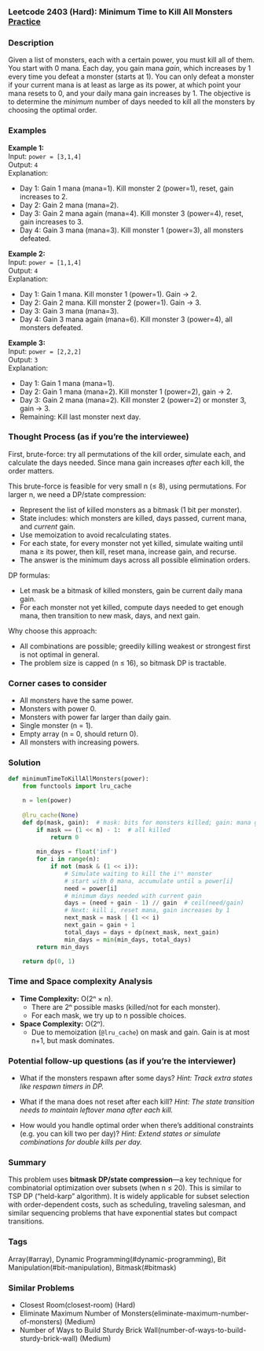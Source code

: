 ### Leetcode 2403 (Hard): Minimum Time to Kill All Monsters [Practice](https://leetcode.com/problems/minimum-time-to-kill-all-monsters)

### Description  
Given a list of monsters, each with a certain power, you must kill all of them. You start with 0 mana. Each day, you gain mana *gain*, which increases by 1 every time you defeat a monster (starts at 1). You can only defeat a monster if your current mana is at least as large as its power, at which point your mana resets to 0, and your daily mana gain increases by 1. The objective is to determine the *minimum* number of days needed to kill all the monsters by choosing the optimal order.

### Examples  

**Example 1:**  
Input: `power = [3,1,4]`  
Output: `4`  
Explanation:  
- Day 1: Gain 1 mana (mana=1). Kill monster 2 (power=1), reset, gain increases to 2.
- Day 2: Gain 2 mana (mana=2).
- Day 3: Gain 2 mana again (mana=4). Kill monster 3 (power=4), reset, gain increases to 3.
- Day 4: Gain 3 mana (mana=3). Kill monster 1 (power=3), all monsters defeated.

**Example 2:**  
Input: `power = [1,1,4]`  
Output: `4`  
Explanation:  
- Day 1: Gain 1 mana. Kill monster 1 (power=1). Gain → 2.
- Day 2: Gain 2 mana. Kill monster 2 (power=1). Gain → 3.
- Day 3: Gain 3 mana (mana=3).
- Day 4: Gain 3 mana again (mana=6). Kill monster 3 (power=4), all monsters defeated.

**Example 3:**  
Input: `power = [2,2,2]`  
Output: `3`  
Explanation:  
- Day 1: Gain 1 mana (mana=1).
- Day 2: Gain 1 mana (mana=2). Kill monster 1 (power=2), gain → 2.
- Day 3: Gain 2 mana (mana=2). Kill monster 2 (power=2) or monster 3, gain → 3.
- Remaining: Kill last monster next day.

### Thought Process (as if you’re the interviewee)  
First, brute-force: try all permutations of the kill order, simulate each, and calculate the days needed. Since mana gain increases *after* each kill, the order matters.

This brute-force is feasible for very small n (≤ 8), using permutations. For larger n, we need a DP/state compression:

- Represent the list of killed monsters as a bitmask (1 bit per monster).
- State includes: which monsters are killed, days passed, current mana, and *current* gain.
- Use memoization to avoid recalculating states.
- For each state, for every monster not yet killed, simulate waiting until mana ≥ its power, then kill, reset mana, increase gain, and recurse.
- The answer is the minimum days across all possible elimination orders.

DP formulas:
- Let mask be a bitmask of killed monsters, gain be current daily mana gain.
- For each monster not yet killed, compute days needed to get enough mana, then transition to new mask, days, and next gain.

Why choose this approach:
- All combinations are possible; greedily killing weakest or strongest first is not optimal in general.
- The problem size is capped (n ≤ 16), so bitmask DP is tractable.

### Corner cases to consider  
- All monsters have the same power.
- Monsters with power 0.
- Monsters with power far larger than daily gain.
- Single monster (n = 1).
- Empty array (n = 0, should return 0).
- All monsters with increasing powers.

### Solution

```python
def minimumTimeToKillAllMonsters(power):
    from functools import lru_cache

    n = len(power)
    
    @lru_cache(None)
    def dp(mask, gain):  # mask: bits for monsters killed; gain: mana gain per day (starts at 1)
        if mask == (1 << n) - 1:  # all killed
            return 0
        
        min_days = float('inf')
        for i in range(n):
            if not (mask & (1 << i)):
                # Simulate waiting to kill the iᵗʰ monster
                # start with 0 mana, accumulate until ≥ power[i]
                need = power[i]
                # minimum days needed with current gain
                days = (need + gain - 1) // gain  # ceil(need/gain)
                # Next: kill i, reset mana, gain increases by 1
                next_mask = mask | (1 << i)
                next_gain = gain + 1
                total_days = days + dp(next_mask, next_gain)
                min_days = min(min_days, total_days)
        return min_days

    return dp(0, 1)
```

### Time and Space complexity Analysis  

- **Time Complexity:** O(2ⁿ × n).  
  - There are 2ⁿ possible masks (killed/not for each monster).
  - For each mask, we try up to n possible choices.
- **Space Complexity:** O(2ⁿ).  
  - Due to memoization (`@lru_cache`) on mask and gain. Gain is at most n+1, but mask dominates.

### Potential follow-up questions (as if you’re the interviewer)  

- What if the monsters respawn after some days?
  *Hint: Track extra states like respawn timers in DP.*

- What if the mana does not reset after each kill?
  *Hint: The state transition needs to maintain leftover mana after each kill.*

- How would you handle optimal order when there’s additional constraints (e.g. you can kill two per day)?
  *Hint: Extend states or simulate combinations for double kills per day.*

### Summary
This problem uses **bitmask DP/state compression**—a key technique for combinatorial optimization over subsets (when n ≤ 20). This is similar to TSP DP (“held-karp” algorithm). It is widely applicable for subset selection with order-dependent costs, such as scheduling, traveling salesman, and similar sequencing problems that have exponential states but compact transitions.

### Tags
Array(#array), Dynamic Programming(#dynamic-programming), Bit Manipulation(#bit-manipulation), Bitmask(#bitmask)

### Similar Problems
- Closest Room(closest-room) (Hard)
- Eliminate Maximum Number of Monsters(eliminate-maximum-number-of-monsters) (Medium)
- Number of Ways to Build Sturdy Brick Wall(number-of-ways-to-build-sturdy-brick-wall) (Medium)